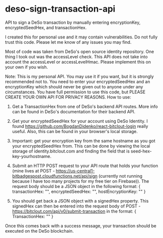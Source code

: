 # deso-sign-transaction-api
API to sign a DeSo transaction by manually entering encryptionKey, encryptedSeedHex, and transactionHex.

I created this for personal use and it may contain vulnerabilities. Do not fully trust this code. Please let me know of any issues you may find.

Most of code was taken from DeSo's open source identity repository. One thing I took out was the accessLevel check. This API does not take into account the accessLevel or accessLevelHmac. Please implement this on your own if you wish.

Note: This is my personal API. You may use it if you want, but it is strongly recommended not to. You need to enter your encryptedSeedHex and an encryptionKey which should never be given out to anyone under any circumstances. You have full permission to use this code, but PLEASE CREATE YOUR OWN API FOR PRIVACY REASONS.
How to use:

1) Get a TransactionHex from one of DeSo's backend API routes. More info can be found in DeSo's documentation for their backend API.

2) Get your encryptedSeedHex for your account using DeSo Identity. I found https://github.com/BogdanDidenko/react-bitclout-login really useful. Also, this can be found in your browser's local storage.

3) Important: get your encryption key from the same hostname as you got your encryptedSeedHex from. This can be done by viewing the local storage of identity.bitclout.com and finding the field that is seed-hex-key-yourhostname.

4) Submit an HTTP POST request to your API route that holds your function (mine lives at POST - https://us-central1-bitbadgespost.cloudfunctions.net/api/sign (currently not running because I have too many projects for my free tier on Firebase)). The request body should be a JSON object in the following format: 
{
  transactionHex: "",
  encryptedSeedHex: "",
  hostEncryptionKey: ""
}

5) You should get back a JSON object with a signedHex property. This signedHex can then be entered into the request body of POST - https://bitclout.com/api/v0/submit-transaction in the format:
{
  TransactionHex: ""
}

Once this comes back with a success message, your transaction should be executed on the DeSo blockchain.
